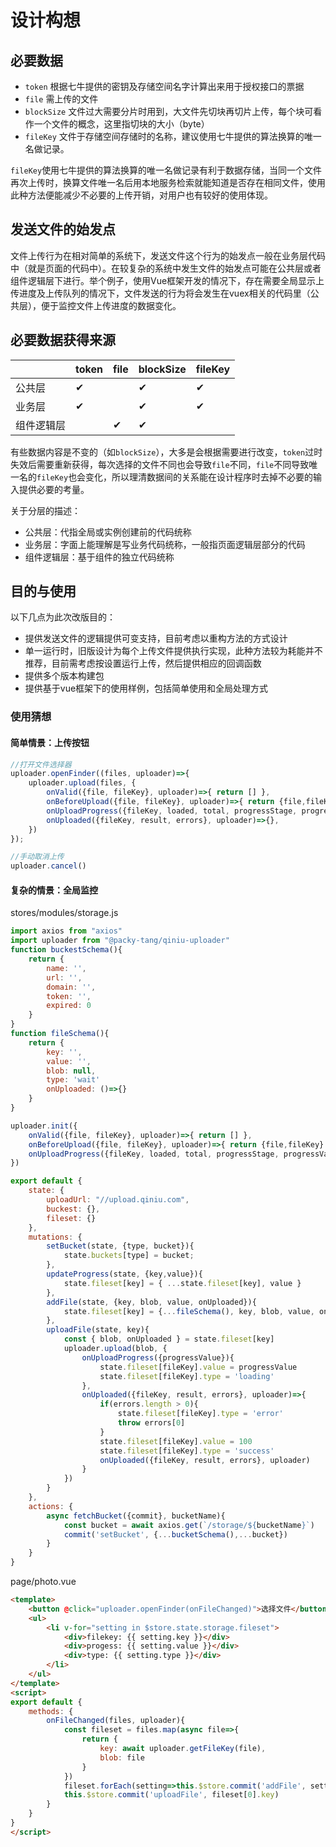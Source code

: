 # 设计构想

## 必要数据

- `token` 根据七牛提供的密钥及存储空间名字计算出来用于授权接口的票据
- `file` 需上传的文件
- `blockSize` 文件过大需要分片时用到，大文件先切块再切片上传，每个块可看作一个文件的概念，这里指切块的大小（byte）
- `fileKey` 文件于存储空间存储时的名称，建议使用七牛提供的算法换算的唯一名做记录。

`fileKey`使用七牛提供的算法换算的唯一名做记录有利于数据存储，当同一个文件再次上传时，换算文件唯一名后用本地服务检索就能知道是否存在相同文件，使用此种方法便能减少不必要的上传开销，对用户也有较好的使用体现。

## 发送文件的始发点

文件上传行为在相对简单的系统下，发送文件这个行为的始发点一般在业务层代码中（就是页面的代码中）。在较复杂的系统中发生文件的始发点可能在公共层或者组件逻辑层下进行。举个例子，使用Vue框架开发的情况下，存在需要全局显示上传进度及上传队列的情况下，文件发送的行为将会发生在vuex相关的代码里（公共层），便于监控文件上传进度的数据变化。

## 必要数据获得来源

|            | token | file | blockSize | fileKey |
|------------|-------|------|-----------|---------|
| 公共层     | ✔     |      | ✔         | ✔       |
| 业务层     | ✔     |      | ✔         | ✔       |
| 组件逻辑层 |       | ✔    | ✔         |         |

有些数据内容是不变的（如`blockSize`），大多是会根据需要进行改变，`token`过时失效后需要重新获得，每次选择的文件不同也会导致`file`不同，`file`不同导致唯一名的`fileKey`也会变化，所以理清数据间的关系能在设计程序时去掉不必要的输入提供必要的考量。

关于分层的描述：

- 公共层：代指全局或实例创建前的代码统称
- 业务层：字面上能理解是写业务代码统称，一般指页面逻辑层部分的代码
- 组件逻辑层：基于组件的独立代码统称

## 目的与使用

以下几点为此次改版目的：

- 提供发送文件的逻辑提供可变支持，目前考虑以重构方法的方式设计
- 单一运行时，旧版设计为每个上传文件提供执行实现，此种方法较为耗能并不推荐，目前需考虑按设置运行上传，然后提供相应的回调函数
- 提供多个版本构建包
- 提供基于vue框架下的使用样例，包括简单使用和全局处理方式

### 使用猜想

#### 简单情景：上传按钮

```js
//打开文件选择器
uploader.openFinder((files, uploader)=>{
    uploader.upload(files, {
        onValid({file, fileKey}, uploader)=>{ return [] },
        onBeforeUpload({file, fileKey}, uploader)=>{ return {file,fileKey} },
        onUploadProgress({fileKey, loaded, total, progressStage, progressValue, blockIndex}, uploader)=>{},
        onUploaded({fileKey, result, errors}, uploader)=>{},
    })
});

//手动取消上传
uploader.cancel()

```

#### 复杂的情景：全局监控

stores/modules/storage.js

```js
import axios from "axios"
import uploader from "@packy-tang/qiniu-uploader"
function buckestSchema(){
    return {
        name: '',
        url: '',
        domain: '',
        token: '',
        expired: 0
    }
}
function fileSchema(){
    return {
        key: '',
        value: '',
        blob: null,
        type: 'wait'
        onUploaded: ()=>{}
    }
}

uploader.init({
    onValid({file, fileKey}, uploader)=>{ return [] },
    onBeforeUpload({file, fileKey}, uploader)=>{ return {file,fileKey} },
    onUploadProgress({fileKey, loaded, total, progressStage, progressValue, blockIndex}, uploader)=>{},
})

export default {
    state: {
        uploadUrl: "//upload.qiniu.com",
        buckest: {},
        fileset: {}
    },
    mutations: {
        setBucket(state, {type, bucket}){
            state.buckets[type] = bucket;
        },
        updateProgress(state, {key,value}){
            state.fileset[key] = { ...state.fileset[key], value }
        },
        addFile(state, {key, blob, value, onUploaded}){
            state.fileset[key] = {...fileSchema(), key, blob, value, onUploaded}
        },
        uploadFile(state, key){
            const { blob, onUploaded } = state.fileset[key]
            uploader.upload(blob, {
                onUploadProgress({progressValue}){
                    state.fileset[fileKey].value = progressValue
                    state.fileset[fileKey].type = 'loading'
                },
                onUploaded({fileKey, result, errors}, uploader)=>{
                    if(errors.length > 0){
                        state.fileset[fileKey].type = 'error'
                        throw errors[0]
                    }
                    state.fileset[fileKey].value = 100
                    state.fileset[fileKey].type = 'success'
                    onUploaded({fileKey, result, errors}, uploader)
                }
            })
        }
    },
    actions: {
        async fetchBucket({commit}, bucketName){
            const bucket = await axios.get(`/storage/${bucketName}`)
            commit('setBucket', {...bucketSchema(),...bucket})
        }
    }
}
```

page/photo.vue

```html
<template>
    <button @click="uploader.openFinder(onFileChanged)">选择文件</button>
    <ul>
        <li v-for="setting in $store.state.storage.fileset">
            <div>filekey: {{ setting.key }}</div>
            <div>progess: {{ setting.value }}</div>
            <div>type: {{ setting.type }}</div>
        </li>
    </ul>
</template>
<script>
export default {
    methods: {
        onFileChanged(files, uploader){
            const fileset = files.map(async file=>{
                return {
                    key: await uploader.getFileKey(file),
                    blob: file
                }
            })
            fileset.forEach(setting=>this.$store.commit('addFile', setting))
            this.$store.commit('uploadFile', fileset[0].key)
        }
    }
}
</script>
```